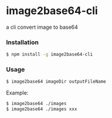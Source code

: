 # image2base64-cli
a cli convert image to base64

### Installation

``` bash
$ npm install -g image2base64-cli
```

### Usage

``` bash
$ image2base64 imageDir outputFileName
```

Example:

``` bash
$ image2base64 ./images
$ image2base64 ./images xxx
```